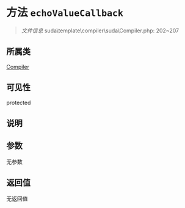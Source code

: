 # 方法 `echoValueCallback`

> *文件信息* suda\template\compiler\suda\Compiler.php: 202~207

## 所属类 

[Compiler](../Compiler.md)

## 可见性

 protected 

## 说明



## 参数


无参数


## 返回值

无返回值
